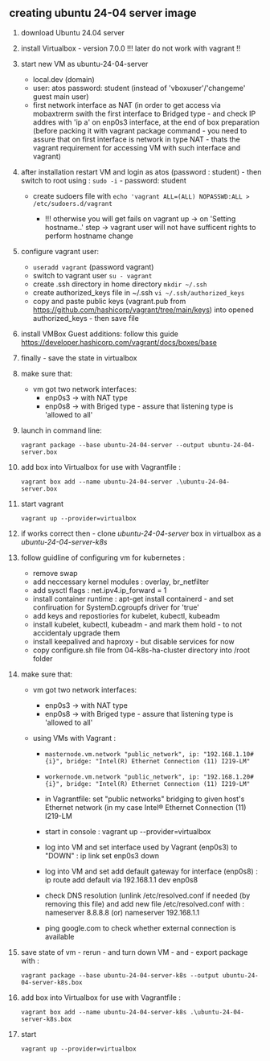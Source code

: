 ## creating ubuntu 24-04 server image

1. download Ubuntu 24.04 server
2. install Virtualbox - version 7.0.0 !!! later do not work with vagrant !!
3. start new VM as ubuntu-24-04-server 
    - local.dev (domain) 
    - user: atos password: student (instead of 'vboxuser'/'changeme' guest main user)
    - first network interface as NAT (in order to get access via mobaxtrerm swith the first interface to Bridged type - and check IP addres with 'ip a' on enp0s3 interface, at the end of box preparation (before packing it with vagrant package command - you need to assure that on first interface is network in type NAT - thats the vagrant requirement for accessing VM with such interface and vagrant)

4. after installation restart VM and login as atos (password : student) - then switch to root using : `sudo -i` - password: student

    - create sudoers file with `echo 'vagrant ALL=(ALL) NOPASSWD:ALL > /etc/sudoers.d/vagrant` 

        - !!! otherwise you will get fails on vagrant up -> on 'Setting hostname..' step -> vagrant user will not have sufficent rights to perform hostname change

5. configure vagrant user:

    - `useradd vagrant` (password vagrant)
    - switch to vagrant user  `su - vagrant`
    - create .ssh directory in home directory `mkdir ~/.ssh`
    - create authorized_keys file in ~/.ssh  `vi ~/.ssh/authorized_keys`
    - copy and paste public keys (vagrant.pub from https://github.com/hashicorp/vagrant/tree/main/keys) into opened authorized_keys - then save file


6. install VMBox Guest additions: follow this guide https://developer.hashicorp.com/vagrant/docs/boxes/base 
7. finally - save the state in virtualbox 
8. make sure that:

    - vm got two network interfaces: 
        - enp0s3 -> with NAT type 
        - enp0s8 -> with Briged type - assure that listening type is 'allowed to all'

9. launch in command line:

    `vagrant package --base ubuntu-24-04-server --output ubuntu-24-04-server.box`

6. add box into Virtualbox for use with Vagrantfile :

    `vagrant box add --name ubuntu-24-04-server .\ubuntu-24-04-server.box` 

7. start vagrant

    `vagrant up --provider=virtualbox`


8. if works correct then - clone *ubuntu-24-04-server* box in virtualbox as a *ubuntu-24-04-server-k8s* 
9. follow guidline of configuring vm for kubernetes :

    - remove swap 
    - add neccessary kernel modules : overlay, br_netfilter
    - add sysctl flags : net.ipv4.ip_forward = 1
    - install container runtime :  apt-get install containerd - and set confiruation for SystemD.cgroupfs driver for 'true'
    - add keys and repostiories for kubelet, kubectl, kubeadm
    - install kubelet, kubectl, kubeadm - and mark them hold - to not accidentaly upgrade them
    - install keepalived and haproxy - but disable services for now
    - copy configure.sh file from 04-k8s-ha-cluster directory into /root folder    

10. make sure that:

    - vm got two network interfaces:
        - enp0s3 -> with NAT type
        - enp0s8 -> with Briged type - assure that listening type is 'allowed to all'
    
    - using VMs with Vagrant :

        - `masternode.vm.network "public_network", ip: "192.168.1.10#{i}", bridge: "Intel(R) Ethernet Connection (11) I219-LM"`
        - `workernode.vm.network "public_network", ip: "192.168.1.20#{i}", bridge: "Intel(R) Ethernet Connection (11) I219-LM"`


        - in Vagrantfile: set "public networks"  bridging to given host's Ethernet network (in my case Intel® Ethernet Connection (11) I219-LM
        - start in console :   vagrant up --provider=virtualbox
        - log into VM and set interface used by Vagrant (enp0s3) to "DOWN" : ip link set enp0s3 down
        - log into VM and set add default gateway for interface (enp0s8) : ip route add default via 192.168.1.1 dev enp0s8
        - check DNS resolution (unlink /etc/resolved.conf if needed (by removing this file) and add new file /etc/resolved.conf with : nameserver 8.8.8.8 (or) nameserver 192.168.1.1
        - ping google.com to check whether external connection is available
            
11. save state of vm - rerun - and turn down VM - and - export package with :

    `vagrant package --base ubuntu-24-04-server-k8s --output ubuntu-24-04-server-k8s.box`

11. add box into Virtualbox for use with Vagrantfile :

    `vagrant box add --name ubuntu-24-04-server-k8s .\ubuntu-24-04-server-k8s.box` 

12. start 

    `vagrant up --provider=virtualbox`